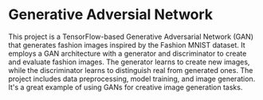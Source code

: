 # Generative Adversial Network

This project is a TensorFlow-based Generative Adversarial Network (GAN) that generates fashion images inspired by the Fashion MNIST dataset. It employs a GAN architecture with a generator and discriminator to create and evaluate fashion images. The generator learns to create new images, while the discriminator learns to distinguish real from generated ones. The project includes data preprocessing, model training, and image generation. It's a great example of using GANs for creative image generation tasks.
